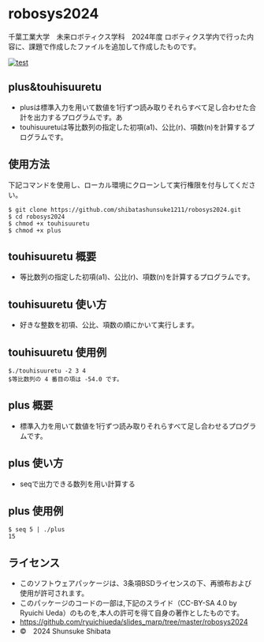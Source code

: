 # robosys2024

千葉工業大学　未来ロボティクス学科　2024年度 ロボティクス学内で行った内容に、課題で作成したファイルを追加して作成したものです。

[![test](https://github.com/shibatashunsuke1211/robosys2024/actions/workflows/test.yml/badge.svg)](https://github.com/shibatashunsuke1211/robosys2024/actions/workflows/test.yml)

## plus&touhisuuretu

- plusは標準入力を用いて数値を1行ずつ読み取りそれらすべて足し合わせた合計を出力するプログラムです。あ
- touhisuuretuは等比数列の指定した初項(a1)、公比(r)、項数(n)を計算するプログラムです。

## 使用方法
下記コマンドを使用し、ローカル環境にクローンして実行権限を付与してください。
```
$ git clone https://github.com/shibatashunsuke1211/robosys2024.git
$ cd robosys2024
$ chmod +x touhisuuretu
$ chmod +x plus
```

## touhisuuretu 概要
- 等比数列の指定した初項(a1)、公比(r)、項数(n)を計算するプログラムです。

## touhisuuretu 使い方
- 好きな整数を初項、公比、項数の順にかいて実行します。

## touhisuuretu 使用例
```
$./touhisuuretu -2 3 4
$等比数列の 4 番目の項は -54.0 です。
```

## plus 概要
- 標準入力を用いて数値を1行ずつ読み取りそれらすべて足し合わせるプログラムです。

## plus 使い方
- seqで出力できる数列を用い計算する

## plus 使用例
```
$ seq 5 | ./plus
15
```

## ライセンス
- このソフトウェアパッケージは、3条項BSDライセンスの下、再頒布および使用が許可されます。
- このパッケージのコードの一部は,下記のスライド（CC-BY-SA 4.0 by Ryuichi Ueda）のものを,本人の許可を得て自身の著作としたものです。
- https://github.com/ryuichiueda/slides_marp/tree/master/robosys2024
- ©　2024 Shunsuke Shibata


